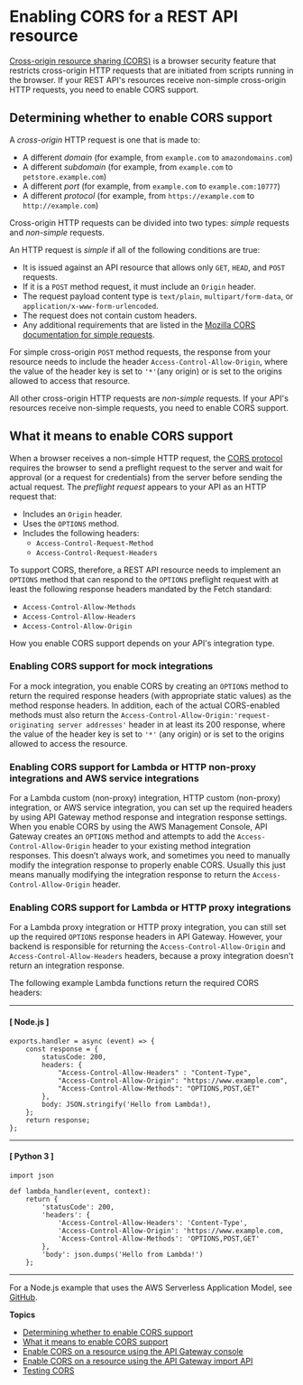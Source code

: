 # Enabling CORS for a REST API resource<a name="how-to-cors"></a>

[Cross\-origin resource sharing \(CORS\)](https://developer.mozilla.org/en-US/docs/Web/HTTP/CORS) is a browser security feature that restricts cross\-origin HTTP requests that are initiated from scripts running in the browser\. If your REST API's resources receive non\-simple cross\-origin HTTP requests, you need to enable CORS support\.

## Determining whether to enable CORS support<a name="apigateway-cors-request-types"></a>

A *cross\-origin* HTTP request is one that is made to:
+ A different *domain* \(for example, from `example.com` to `amazondomains.com`\)
+ A different *subdomain* \(for example, from `example.com` to `petstore.example.com`\)
+ A different *port* \(for example, from `example.com` to `example.com:10777`\)
+ A different *protocol* \(for example, from `https://example.com` to `http://example.com`\)

Cross\-origin HTTP requests can be divided into two types: *simple* requests and *non\-simple* requests\.

An HTTP request is *simple* if all of the following conditions are true:
+ It is issued against an API resource that allows only `GET`, `HEAD`, and `POST` requests\.
+ If it is a `POST` method request, it must include an `Origin` header\.
+ The request payload content type is `text/plain`, `multipart/form-data`, or `application/x-www-form-urlencoded`\.
+ The request does not contain custom headers\.
+ Any additional requirements that are listed in the [Mozilla CORS documentation for simple requests](https://developer.mozilla.org/en-US/docs/Web/HTTP/CORS#Simple_requests)\.

For simple cross\-origin `POST` method requests, the response from your resource needs to include the header `Access-Control-Allow-Origin`, where the value of the header key is set to `'*'`\(any origin\) or is set to the origins allowed to access that resource\.

All other cross\-origin HTTP requests are *non\-simple* requests\. If your API's resources receive non\-simple requests, you need to enable CORS support\.

## What it means to enable CORS support<a name="apigateway-responding-to-cors-preflight"></a>

When a browser receives a non\-simple HTTP request, the [CORS protocol](https://fetch.spec.whatwg.org/#http-cors-protocol) requires the browser to send a preflight request to the server and wait for approval \(or a request for credentials\) from the server before sending the actual request\. The *preflight request* appears to your API as an HTTP request that:
+ Includes an `Origin` header\.
+ Uses the `OPTIONS` method\.
+ Includes the following headers:
  + `Access-Control-Request-Method`
  + `Access-Control-Request-Headers`

To support CORS, therefore, a REST API resource needs to implement an `OPTIONS` method that can respond to the `OPTIONS` preflight request with at least the following response headers mandated by the Fetch standard:
+ `Access-Control-Allow-Methods`
+ `Access-Control-Allow-Headers`
+ `Access-Control-Allow-Origin`

How you enable CORS support depends on your API's integration type\.

### Enabling CORS support for mock integrations<a name="apigateway-enable-cors-mock"></a>

For a mock integration, you enable CORS by creating an `OPTIONS` method to return the required response headers \(with appropriate static values\) as the method response headers\. In addition, each of the actual CORS\-enabled methods must also return the `Access-Control-Allow-Origin:'request-originating server addresses'` header in at least its 200 response, where the value of the header key is set to `'*'` \(any origin\) or is set to the origins allowed to access the resource\.

### Enabling CORS support for Lambda or HTTP non\-proxy integrations and AWS service integrations<a name="apigateway-enable-cors-nonproxy"></a>

For a Lambda custom \(non\-proxy\) integration, HTTP custom \(non\-proxy\) integration, or AWS service integration, you can set up the required headers by using API Gateway method response and integration response settings\. When you enable CORS by using the AWS Management Console, API Gateway creates an `OPTIONS` method and attempts to add the `Access-Control-Allow-Origin` header to your existing method integration responses\. This doesn’t always work, and sometimes you need to manually modify the integration response to properly enable CORS\. Usually this just means manually modifying the integration response to return the `Access-Control-Allow-Origin` header\.

### Enabling CORS support for Lambda or HTTP proxy integrations<a name="apigateway-enable-cors-proxy"></a>

For a Lambda proxy integration or HTTP proxy integration, you can still set up the required `OPTIONS` response headers in API Gateway\. However, your backend is responsible for returning the `Access-Control-Allow-Origin` and `Access-Control-Allow-Headers` headers, because a proxy integration doesn't return an integration response\.

The following example Lambda functions return the required CORS headers:

------
#### [ Node\.js ]

```
exports.handler = async (event) => {
    const response = {
        statusCode: 200,
        headers: {
            "Access-Control-Allow-Headers" : "Content-Type",
            "Access-Control-Allow-Origin": "https://www.example.com",
            "Access-Control-Allow-Methods": "OPTIONS,POST,GET"
        },
        body: JSON.stringify('Hello from Lambda!),
    };
    return response;
};
```

------
#### [ Python 3 ]

```
import json

def lambda_handler(event, context):
    return {
        'statusCode': 200,
        'headers': {
            'Access-Control-Allow-Headers': 'Content-Type',
            'Access-Control-Allow-Origin': 'https://www.example.com,
            'Access-Control-Allow-Methods': 'OPTIONS,POST,GET'
        },
        'body': json.dumps('Hello from Lambda!')
    };
```

------

For a Node\.js example that uses the AWS Serverless Application Model, see [GitHub](https://github.com/awslabs/serverless-application-model/blob/master/examples/2016-10-31/api_swagger_cors/index.js)\.

**Topics**
+ [Determining whether to enable CORS support](#apigateway-cors-request-types)
+ [What it means to enable CORS support](#apigateway-responding-to-cors-preflight)
+ [Enable CORS on a resource using the API Gateway console](how-to-cors-console.md)
+ [Enable CORS on a resource using the API Gateway import API](enable-cors-for-resource-using-swagger-importer-tool.md)
+ [Testing CORS](apigateway-test-cors.md)